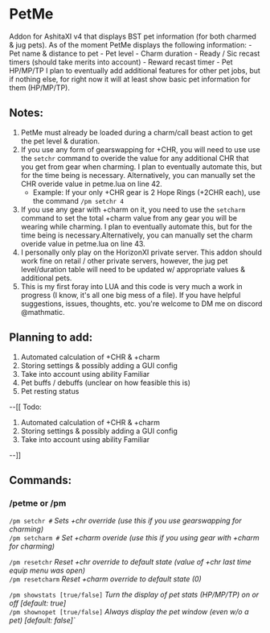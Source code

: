 # PetMe
Addon for AshitaXI v4 that displays BST pet information (for both charmed & jug pets). As of the moment
PetMe displays the following information:
	- Pet name & distance to pet
	- Pet level
	- Charm duration
	- Ready / Sic recast timers (should take merits into account)
	- Reward recast timer
	- Pet HP/MP/TP
I plan to eventually add additional features for other pet jobs, but if nothing else, for right now
it will at least show basic pet information for them (HP/MP/TP).

## Notes:
1)	PetMe must already be loaded during a charm/call beast action to get the pet level & duration.
2)	If you use any form of gearswapping for +CHR, you will need to use use the `setchr` command to overide
	the value for any additional CHR that you get from gear when charming. I plan to eventually automate this,
	but for the time being is necessary. Alternatively, you can manually set the CHR overide value in petme.lua
	on line 42.
   	- Example: If your only +CHR gear is 2 Hope Rings (+2CHR each), use the command `/pm setchr 4`
3)	If you use any gear with +charm on it, you need to use the `setcharm` command to set the total +charm value
	from any gear you will be wearing while charming. I plan to eventually automate this, but for the time being
	is necessary.Alternatively, you can manually set the charm overide value in petme.lua on line 43.
4)	I personally only play on the HorizonXI private server. This addon should work fine on retail / other private
	servers, however, the jug pet level/duration table will need to be updated w/ appropriate values & additional pets.
5)	This is my first foray into LUA and this code is very much a work in progress (I know, it's all one big mess of
	a file). If you have helpful suggestions, issues, thoughts, etc. you're welcome to DM me on discord @mathmatic.

## Planning to add:
1) Automated calculation of +CHR & +charm
2) Storing settings & possibly adding a GUI config
3) Take into account using ability Familiar
4) Pet buffs / debuffs (unclear on how feasible this is)
5) Pet resting status

--[[
Todo:
1) Automated calculation of +CHR & +charm
2) Storing settings & possibly adding a GUI config
3) Take into account using ability Familiar

--]]

## Commands:
### /petme or /pm
 `/pm setchr #` *Sets +chr override (use this if you use gearswapping for charming)*  
 `/pm setcharm #` *Set +charm overide (use this if you using gear with +charm for charming)*  

 `/pm resetchr`  *Reset +chr override to default state (value of +chr last time equip menu was open)*  
 `/pm resetcharm`  *Reset +charm override to default state (0)*  

 `/pm showstats [true/false]`  *Turn the display of pet stats (HP/MP/TP) on or off [default: true]*  
 `/pm shownopet [true/false]`  *Always display the pet window (even w/o a pet) [default: false]`*  
